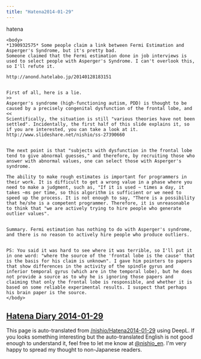 ```yaml
---
title: "Hatena2014-01-29"
---
```


hatena

```
<body>
*1390932575* Some people claim a link between Fermi Estimation and Asperger's Syndrome, but it's pretty bad.
Someone claimed that the Fermi estimation done in job interviews is used to select people with Asperger's Syndrome. I can't overlook this, so I'll refute it.

http://anond.hatelabo.jp/20140128183151


First of all, here is a lie.
>>
Asperger's syndrome (high-functioning autism, PDD) is thought to be caused by a precisely congenital dysfunction of the frontal lobe, and
<<
Scientifically, the situation is still "various theories have not been settled". Incidentally, the first half of this slide explains it, so if you are interested, you can take a look at it. http://www.slideshare.net/nishio/ss-27390660


The next point is that "subjects with dysfunction in the frontal lobe tend to give abnormal guesses," and therefore, by recruiting those who answer with abnormal values, one can select those with Asperger's syndrome.

The ability to make rough estimates is important for programmers in their work. It is difficult to get a wrong value in a phase where you need to make a judgment, such as, "If it is used ~ times a day, it takes ~ms per time, so this algorithm is sufficient or we need to speed up the process. It is not enough to say, "There is a possibility that he/she is a competent programmer. Therefore, it is unreasonable to think that "we are actively trying to hire people who generate outlier values".


Summary. Fermi estimation has nothing to do with Asperger's syndrome, and there is no reason to actively hire people who produce outliers.


PS: You said it was hard to see where it was terrible, so I'll put it in one word: "where the source of the 'frontal lobe is the cause' that is the basis for his claim is unknown". I gave him pointers to papers that show differences in the activity of the spindle gyrus and inferior temporal gyrus (which are in the temporal lobe), but he does not provide a source as to why he is ignoring those papers and claiming that only the frontal lobe is responsible, and whether it is based on some reliable experimental results. I suspect that perhaps his brain paper is the source.
</body>
```


[Hatena Diary 2014-01-29](https://nishiohirokazu.hatenadiary.org/archive/2014/01/29)
---
This page is auto-translated from [/nishio/Hatena2014-01-29](https://scrapbox.io/nishio/Hatena2014-01-29) using DeepL. If you looks something interesting but the auto-translated English is not good enough to understand it, feel free to let me know at [@nishio_en](https://twitter.com/nishio_en). I'm very happy to spread my thought to non-Japanese readers.